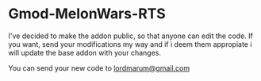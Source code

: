 # Gmod-MelonWars-RTS
I've decided to make the addon public, so that anyone can edit the code. If you want, send your modifications my way and if i deem them appropiate i will update the base addon with your changes.

You can send your new code to lordmarum@gmail.com
